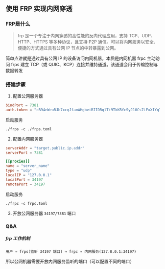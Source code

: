 ## 使用 FRP 实现内网穿透

### FRP是什么

> frp 是一个专注于内网穿透的高性能的反向代理应用，支持 TCP、UDP、HTTP、HTTPS 等多种协议，且支持 P2P 通信。可以将内网服务以安全、便捷的方式通过具有公网 IP 节点的中转暴露到公网。

简单点讲就是通过具有公网 IP 的设备访问内网机器，本质是内网机器 frpc 主动访问 frps 建立 TCP（或 QUIC、KCP）连接并维持通道。该通道会用于传输控制与数据转发

### 搭建步骤

1. 配置公网服务器

```toml
bindPort = 7381
auth.token = "cB94eWeuRJb7xcqJfamAHgbviBIIDRqlTi9TkKBYcSyJ10Cs7LFxXIYq7qhix5KP"
```

启动服务

```shell
./frps -c ./frps.toml
```

2. 配置内网服务器

```toml
serverAddr = "target.public.ip.addr"
serverPort = 7381

[[proxies]]
name = "server_name"
type = "udp"
localIP = "127.0.0.1"
localPort = 34197
remotePort = 34197
```

启动服务

```shell
./frpc -c frpc.toml
```

3. 开放公网服务器 `34197/7381` 端口

### Q&A

##### frp 工作机制

```
用户 → frps(监听 34197 端口) → frpc → 内网服务(127.0.0.1:34197)
```

所以公网机器需要开放内网服务监听的端口（可以配置不同的端口）
